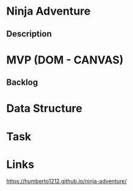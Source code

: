# Ninja Adventure
## Description

# MVP (DOM - CANVAS)
## Backlog

# Data Structure

# Task

# Links
https://humberto1212.github.io/ninja-adventure/